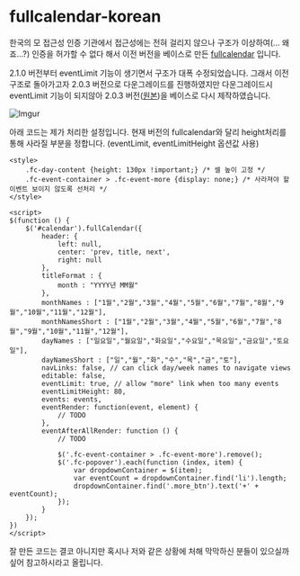 # fullcalendar-korean

한국의 모 접근성 인증 기관에서 접근성에는 전혀 걸리지 않으나 구조가 이상하여(... 왜죠...?) 인증을 허가할 수 없다 해서 이전 버전을 베이스로 만든 [fullcalendar](https://github.com/fullcalendar/fullcalendar) 입니다.

2.1.0 버전부터 eventLimit 기능이 생기면서 구조가 대폭 수정되었습니다.
그래서 이전 구조로 돌아가고자 2.0.3 버전으로 다운그레이드를 진행하였지만
다운그레이드시 eventLimit 기능이 되지않아 2.0.3 버전([원본](https://github.com/cdnjs/cdnjs/blob/master/ajax/libs/fullcalendar/2.0.3/fullcalendar.js))을 베이스로 다시 제작하였습니다.

![Imgur](https://i.imgur.com/Jv52wwl.png)

아래 코드는 제가 처리한 설정입니다.
현재 버전의 fullcalendar와 달리 height처리를 통해 사라질 부분을 정합니다. (eventLimit, eventLimitHeight 옵션값 사용)

```
<style>
    .fc-day-content {height: 130px !important;} /* 셀 높이 고정 */
    .fc-event-container > .fc-event-more {display: none;} /* 사라져야 할 이벤트 보이지 않도록 선처리 */
</style>

<script>
$(function () {
    $('#calendar').fullCalendar({
        header: {
            left: null,
            center: 'prev, title, next',
            right: null
        },
        titleFormat : {
            month : "YYYY년 MM월"
        },
        monthNames : ["1월","2월","3월","4월","5월","6월","7월","8월","9월","10월","11월","12월"],
        monthNamesShort : ["1월","2월","3월","4월","5월","6월","7월","8월","9월","10월","11월","12월"],
        dayNames : ["일요일","월요일","화요일","수요일","목요일","금요일","토요일"],
        dayNamesShort : ["일","월","화","수","목","금","토"],
        navLinks: false, // can click day/week names to navigate views
        editable: false,
        eventLimit: true, // allow "more" link when too many events
        eventLimitHeight: 80,
        events: events,
        eventRender: function(event, element) {
            // TODO
        },
        eventAfterAllRender: function () {
            // TODO

            $('.fc-event-container > .fc-event-more').remove();
            $('.fc-popover').each(function (index, item) {
                var dropdownContainer = $(item);
                var eventCount = dropdownContainer.find('li').length;
                dropdownContainer.find('.more_btn').text('+' + eventCount);
            });
        }
    });
})
</script>
```

잘 만든 코드는 결코 아니지만 혹시나 저와 같은 상황에 처해 막막하신 분들이 있으실까 싶어 참고하시라고 올립니다. 
